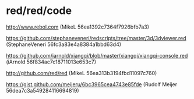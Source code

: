 # red/red/code

http://www.rebol.com (MikeL 56ea1392c7364f7926bfb7a3)

https://github.com/stephaneveneri/redscripts/tree/master/3d/3dviewer.red (StephaneVeneri 56fc3a83e4a8384a1bbd63d4)

https://github.com/iarnold/xiangqi/blob/master/xiangqi/xiangqi-console.red (iArnold 56f834ac7c18711013e653c7)

http://github.com/red/red (MikeL 56ea313b3194fbd11097c760)

https://gist.github.com/meijeru/6bc3965cea4743e85fde (Rudolf Meijer 56dea7c3a549284116694819)

